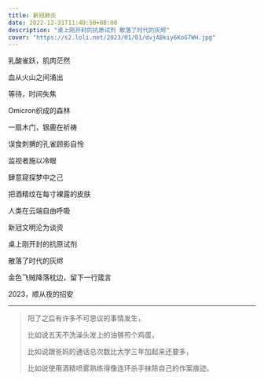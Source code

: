 ```yaml
---
title: 新冠肺炎
date: 2022-12-31T11:40:50+08:00
description: "桌上刚开封的抗原试剂 散落了时代的灰烬"
cover: "https://s2.loli.net/2023/01/01/dvjABkiy6KoG7WH.jpg"
---
```



乳酸雀跃，肌肉茫然

血从火山之间涌出

等待，时间失焦

Omicron织成的森林

一扇木门，银鹿在祈祷

误食刺猬的孔雀顾影自怜

监视者施以冷眼

肆意窥探梦中之己

把酒精纹在每寸裸露的皮肤

人类在云端自由呼吸

新冠文明沦为谈资

桌上刚开封的抗原试剂

散落了时代的灰烬

金色飞贼降落枕边，留下一行箴言

2023，顺从夜的招安


---

> 阳了之后有许多不可思议的事情发生，
> 
> 比如说五天不洗澡头发上的油够煎个鸡蛋，
> 
> 比如说跟爸妈的通话总次数比大学三年加起来还要多，
> 
> 比如说使用酒精喷雾熟练得像连环杀手抹除自己的作案痕迹。




